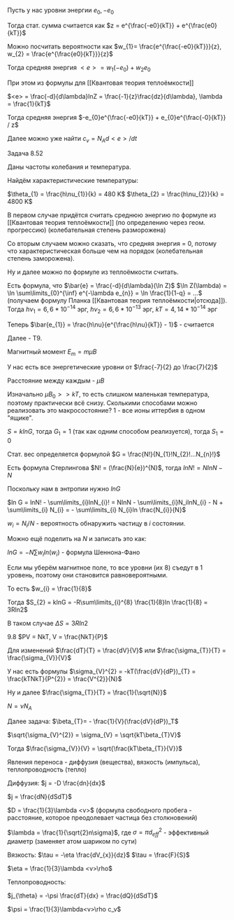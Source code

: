 Пусть у нас уровни энергии $e_{0}, -e_{0}$

Тогда стат. сумма считается как $z = e^{\frac{-e0}{kT}} + e^{\frac{e0}{kT}}$

Можно посчитать вероятности как $w_{1}= \frac{e^{\frac{-e0}{kT}}}{z}, w_{2} = \frac{e^{\frac{e0}{kT}}}{z}$

Тогда средняя энергия  $<e> = w_{1}(-e_{0}) + w_2e_0$

При этом из формулы для [[Квантовая теория теплоёмкости]]

$<e> = \frac{-d}{d\lambda}lnZ = \frac{-1}{z}\frac{dz}{d\lambda}, \lambda = \frac{1}{kT}$

Тогда средняя энергия $-e_{0}e^{\frac{-e0}{kT}} + e_{0}e^{\frac{-0}{kT}} / z$

Далее можно уже найти $c_{v} = N_{A}d<e>/dt$

Задача 8.52

Даны частоты колебания и температура.

Найдём характеристические температуры:

$\theta_{1} = \frac{h\nu_{1}}{k} = 480 K$
$\theta_{2} = \frac{h\nu_{2}}{k} = 4800 K$

В первом случае придётся считать среднюю энергию по формуле из [[Квантовая теория теплоёмкости]] (по определению через геом. прогрессию) (колебательная степень разморожена)

Со вторым случаем можно сказать, что средняя энергия = 0, потому что характеристическая больше чем на порядок (колебательная степень заморожена).

Ну и далее можно по формуле из теплоёмкости считать.

Есть формула, что $\bar{e} = \frac{-d}{d\lambda}(\ln Z)$
$\ln Z(\lambda) = \ln \sum\limits_{0}^{\inf} e^{-\lambda e_{n}} = \ln \frac{1}{1-q} = ...$ (получаем формулу Планка [[Квантовая теория теплоёмкости|отсюда]]).
Тогда $h \nu_{1} = 6,6 * 10^{-14}$ эрг, $h \nu_{2} = 6,6 * 10^{-13}$ эрг, $kT = 4,14 * 10^{-14}$ эрг

Теперь $\bar{e_{1}} = \frac{h\nu}{e^{\frac{h\nu}{kT}} - 1}$ - считается


Далее - Т9.

Магнитный момент $E_{m} = m\mu B$

У нас есть все энергетические уровни от $\frac{-7}{2} до \frac{7}{2}$

Расстояние между каждым - $\mu B$

Изначально $\mu B_{0} >> kT$, то есть слишком маленькая температура, поэтому практически всё снизу. Сколькими способами можно реализовать это макросостояние? 1 - все ионы иттербия в одном "ящике".

$S = klnG$, тогда $G_{1} = 1$ (так как одним способом реализуется), тогда $S_{1} = 0$

Стат. вес определяется формулой $G = \frac{N!}{N_{1}!N_{2}!...N_{n}!}$

Есть формула Стерлингова $N! = (\frac{N}{e})^{N}$, тогда $ln N! = NlnN - N$

Поскольку нам в энтропии нужно $ln G$

$ln G = lnN! - \sum\limits_{i}lnN_{i}! = NlnN - \sum\limits_{i}N_ilnN_{i} - N + \sum\limits_{i} N_{i} = - \sum\limits_{i} N_{i}ln \frac{N_{i}}{N}$

$w_{i} = N_i/N$ - вероятность обнаружить частицу в $i$ состоянии.

Можно ещё поделить на $N$ и записать это как:

$ln G = -N\sum\limits w_{i}ln(w_{i})$ - формула Шеннона-Фано

Если мы уберём магнитное поле, то все уровни (их 8) съедут в 1 уровень, поэтому они становится равновероятными. 

То есть $w_{i} = \frac{1}{8}$

Тогда $S_{2} = klnG = -R\sum\limits_{i}^{8} \frac{1}{8}ln \frac{1}{8} = 3Rln2$

В таком случае $\Delta S = 3Rln2$

9.8 
$PV = NkT, V = \frac{NkT}{P}$

Для изменений $\frac{dT}{T} = \frac{dV}{V}$ или $\frac{\sigma_{T}}{T} = \frac{\sigma_{V}}{V}$

У нас есть формулы $\sigma_{V}^{2} = -kT(\frac{dV}{dP})_{T} = \frac{kTNkT}{P^{2}} = \frac{V^{2}}{N}$

Ну и далее $\frac{\sigma_{T}}{T} = \frac{1}{\sqrt{N}}$

$N = \nu N_A$

Далее задача:
$\beta_{T}= - \frac{1}{V}(\frac{dV}{dP})_T$

$\sqrt{\sigma_{V}^{2}} = \sigma_{V} = \sqrt{kT\beta_{T}V}$

Тогда $\frac{\sigma_{V}}{V} = \sqrt{\frac{kT\beta_{T}}{V}}$

Явления переноса - диффузия (вещества), вязкость (импульса), теплопроводность (тепло)

Диффузия:
$j = -D \frac{dn}{dx}$

$j = \frac{dN}{dSdT}$

$D = \frac{1}{3}\lambda <v>$
(формула свободного пробега - расстояние, которое преодолевает частица без столкновений)

$\lambda = \frac{1}{\sqrt{2}n\sigma}$, где $\sigma = \pi d^{2}_{eff}$ - эффективный диаметр (заменяет атом шариком по сути)

Вязкость:
$\tau = -\eta \frac{dV_{x}}{dz}$
$\tau = \frac{F}{S}$

$\eta = \frac{1}{3}\lambda <v>\rho$

Теплопроводность:

$j_{\theta} = -\psi \frac{dT}{dx} = \frac{dQ}{dSdT}$

$\psi = \frac{1}{3}\lambda<v>\rho c_v$


